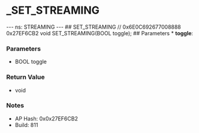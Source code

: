 # _SET_STREAMING

--- ns: STREAMING --- ## SET_STREAMING  // 0x6E0C692677008888 0x27EF6CB2 void SET_STREAMING(BOOL toggle);   ## Parameters * **toggle**:

### Parameters
* BOOL toggle

### Return Value
* void

### Notes
* AP Hash: 0x0x27EF6CB2
* Build: 811


